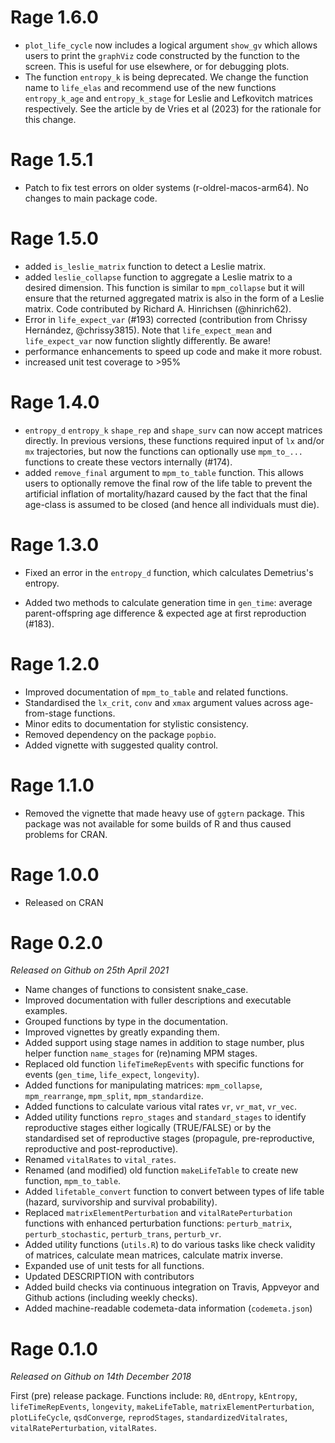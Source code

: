 # Rage 1.6.0

* `plot_life_cycle` now includes a logical argument `show_gv` which allows users to print the `graphViz` code constructed by the function to the screen. This is useful for use elsewhere, or for debugging plots.
* The function `entropy_k` is being deprecated. We change the function name to `life_elas` and recommend use of the new functions `entropy_k_age` and `entropy_k_stage` for Leslie and Lefkovitch matrices respectively. See the article by de Vries et al (2023) for the rationale for this change.

# Rage 1.5.1

* Patch to fix test errors on older systems (r-oldrel-macos-arm64). No changes to main package code. 

# Rage 1.5.0

* added `is_leslie_matrix` function to detect a Leslie matrix.
* added `leslie_collapse` function to aggregate a Leslie matrix to a desired dimension. This function is similar to `mpm_collapse` but it will ensure that the returned aggregated matrix is also in the form of a Leslie matrix. Code contributed by Richard A. Hinrichsen (@hinrich62).
* Error in `life_expect_var` (#193) corrected (contribution from Chrissy Hernández, @chrissy3815). Note that `life_expect_mean` and `life_expect_var` now function slightly differently. Be aware!
* performance enhancements to speed up code and make it more robust.
* increased unit test coverage to >95%


# Rage 1.4.0

* `entropy_d` `entropy_k` `shape_rep` and `shape_surv` can now accept matrices directly. In previous versions, these functions required input of `lx` and/or `mx` trajectories, but now the functions can optionally use `mpm_to_...` functions to create these vectors internally (#174).
* added `remove_final` argument to `mpm_to_table` function. This allows users to optionally remove the final row of the life table to prevent the artificial inflation of mortality/hazard caused by the fact that the final age-class is assumed to be closed (and hence all individuals must die).

# Rage 1.3.0

* Fixed an error in the `entropy_d` function, which calculates Demetrius's entropy.

* Added two methods to calculate generation time in `gen_time`: average parent-offspring age difference & expected age at first reproduction (#183).

# Rage 1.2.0

* Improved documentation of `mpm_to_table` and related functions.
* Standardised the `lx_crit`, `conv` and `xmax` argument values across age-from-stage functions.
* Minor edits to documentation for stylistic consistency.
* Removed dependency on the package `popbio`.
* Added vignette with suggested quality control.


# Rage 1.1.0

* Removed the vignette that made heavy use of `ggtern` package. This package was not available for some builds of R and thus caused problems for CRAN.

# Rage 1.0.0

* Released on CRAN

# Rage 0.2.0

_Released on Github on 25th April 2021_

* Name changes of functions to consistent snake_case.
* Improved documentation with fuller descriptions and executable examples.
* Grouped functions by type in the documentation.
* Improved vignettes by greatly expanding them.
* Added support using stage names in addition to stage number, plus helper function `name_stages` for (re)naming MPM stages.
* Replaced old function `lifeTimeRepEvents` with specific functions for events (`gen_time`, `life_expect`, `longevity`).
* Added functions for manipulating matrices: `mpm_collapse`, `mpm_rearrange`, `mpm_split`, `mpm_standardize`. 
* Added functions to calculate various vital rates `vr`, `vr_mat`, `vr_vec`.
* Added utility functions `repro_stages` and `standard_stages` to identify reproductive stages either logically (TRUE/FALSE) or by the standardised set of reproductive stages (propagule, pre-reproductive, reproductive and post-reproductive).
* Renamed `vitalRates` to `vital_rates`.
* Renamed (and modified) old function `makeLifeTable` to create new function, `mpm_to_table`. 
* Added `lifetable_convert` function to convert between types of life table (hazard, survivorship and survival probability).
* Replaced `matrixElementPerturbation` and `vitalRatePerturbation` functions with enhanced perturbation functions: `perturb_matrix`, `perturb_stochastic`, `perturb_trans`, `perturb_vr`.
* Added utility functions (`utils.R`) to do various tasks like check validity of matrices, calculate mean matrices, calculate matrix inverse.
* Expanded use of unit tests for all functions.
* Updated DESCRIPTION with contributors
* Added build checks via continuous integration on Travis, Appveyor and Github actions (including weekly checks).
* Added machine-readable codemeta-data information (`codemeta.json`)



# Rage 0.1.0

_Released on Github on 14th December 2018_

First (pre) release package. Functions include: `R0`, `dEntropy`, `kEntropy`, `lifeTimeRepEvents`, `longevity`, `makeLifeTable`, `matrixElementPerturbation`, `plotLifeCycle`, `qsdConverge`, `reprodStages`, `standardizedVitalrates`, `vitalRatePerturbation`, `vitalRates`.

